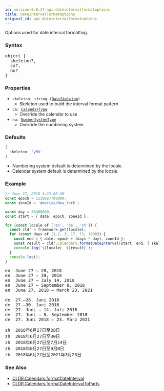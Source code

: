 ```yaml
---
id: version-0.8.17-api-dateintervalformatoptions
title: DateIntervalFormatOptions
original_id: api-dateintervalformatoptions
---
```


Options used for date interval formatting.

### Syntax

<pre class="syntax">
object {
  skeleton?,
  ca?,
  nu?
}
</pre>

### Properties
  - <code class="def">skeleton: <span>string ([DateSkeleton](api-dateskeleton.html))</span></code>
    - Skeleton used to build the interval format pattern
  - <code class="def">ca: <span>[CalendarType](api-calendartype.html)</span></code>
    - Override the calendar to use
  - <code class="def">nu: <span>[NumberSystemType](api-numbersystemtype.html)</span></code>
    - Override the numbering system

### Defaults

```typescript
{
  skeleton: 'yMd'
}
```

* Numbering system default is determined by the locale.
* Calendar system default is determined by the locale.

### Example

```typescript
// June 27, 2018 4:23:00 AM
const epoch = 1530087780000;
const zoneId = 'America/New_York';

const day = 86400000;
const start = { date: epoch, zoneId };

for (const locale of ['en', 'de', 'zh']) {
  const cldr = framework.get(locale);
  for (const days of [1.2, 3, 17, 73, 1000]) {
    const end = { date: epoch + (days * day), zoneId };
    const result = cldr.Calendars.formatDateInterval(start, end, { skeleton: 'yMMMMd' });
    console.log(`${locale}  ${result}`);
  }
  console.log();
}
```

<pre class="output">
en  June 27 – 28, 2018
en  June 27 – 30, 2018
en  June 27 – July 14, 2018
en  June 27 – September 8, 2018
en  June 27, 2018 – March 23, 2021
&nbsp;
de  27.–28. Juni 2018
de  27.–30. Juni 2018
de  27. Juni – 14. Juli 2018
de  27. Juni – 8. September 2018
de  27. Juni 2018 – 23. März 2021
&nbsp;
zh  2018年6月27日至28日
zh  2018年6月27日至30日
zh  2018年6月27日至7月14日
zh  2018年6月27日至9月8日
zh  2018年6月27日至2021年3月23日
</pre>

### See Also
 - [CLDR.Calendars.formatDateInterval](api-cldr-calendars.html#formatdateinterval)
 - [CLDR.Calendars.formatDateIntervalToParts](api-cldr-calendars.html#formatdateintervaltoparts)
